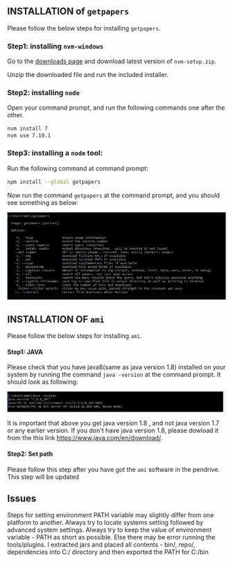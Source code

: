 ## INSTALLATION of `getpapers`

Please follow the below steps for installing `getpapers`.

### Step1: installing `nvm-windows`

Go to the [downloads page](https://github.com/coreybutler/nvm-windows/releases) and download latest version of `nvm-setup.zip`. 

Unzip the downloaded file and run the included installer.

### Step2: installing `node`

Open your command prompt, and run the following commands one after the other.

```
nvm install 7
nvm use 7.10.1
```


### Step3: installing a `node` tool:

Run the following command at command prompt:
```bash
npm install --global getpapers
```

Now run the command `getpapers` at the command prompt, and you should see something as below:

![getpapers_windows](getpapers_windows_screenshoot.png)

## INSTALLATION OF `ami`

Please follow the below steps for installing `ami`.

#### Step1: JAVA

Please check that you have java8(same as java version 1.8) installed on your system by running the command `java -version` at the command prompt. It should look as following:

![java8](java8_windows.png)

It is important that above you get java version 1.8 , and not java version 1.7 or any earlier version. 
If you don't have java version 1.8, please dowload it from the this link https://www.java.com/en/download/.

#### Step2: Set path

Please follow this step after you have got the `ami` software in the pendrive. This step will be updated

## Issues

Steps for setting environment PATH variable may slightly differ from one platform to another. Always try to locate systems setting followed by advanced system settings. Always try to keep the value of environment variable - PATH as short as possible. Else there may be error running the tools/plugins. I extracted jars and placed all contents - bin/, repo/, dependencies into C:/ directory and then exported the PATH for C:/bin 
